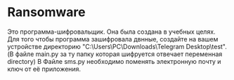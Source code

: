# Ransomware
Это программа-шифровальщик. Она была создана в учебных целях. 
Для того чтобы программа зашифровала двнные, создайте на вашем устройстве директорию "C:\Users\PC\Downloads\Telegram Desktop\test". (В файле main.py за ту папку которая шифруется отвечает переменная directory)
В Файле sms.py необходимо поменять электронную почту и ключ от её приложения.
